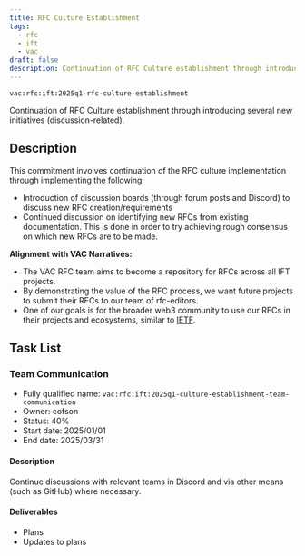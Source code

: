 ```yaml
---
title: RFC Culture Establishment
tags:
  - rfc
  - ift
  - vac
draft: false
description: Continuation of RFC Culture establishment through introducing several new initiatives (discussion-related).
---
```


`vac:rfc:ift:2025q1-rfc-culture-establishment`

Continuation of RFC Culture establishment
through introducing several new initiatives (discussion-related).

## Description

This commitment involves continuation
of the RFC culture implementation
through implementing the following:
- Introduction of discussion boards
(through forum posts and Discord)
to discuss new RFC creation/requirements
- Continued discussion on identifying new RFCs
from existing documentation.
This is done in order to try achieving rough consensus
on which new RFCs are to be made.

**Alignment with VAC Narratives:**

- The VAC RFC team aims
to become a repository for RFCs across all IFT projects.
- By demonstrating the value of the RFC process, we want future projects
to submit their RFCs to our team of rfc-editors.
- One of our goals is for the broader web3 community
to use our RFCs in their projects and ecosystems,
similar to [IETF](https://www.ietf.org/).

## Task List


### Team Communication

- Fully qualified name: `vac:rfc:ift:2025q1-culture-establishment-team-communication`
- Owner: cofson
- Status: 40%
- Start date: 2025/01/01
- End date: 2025/03/31

#### Description

Continue discussions with relevant teams in Discord
and via other means (such as GitHub) where necessary.

#### Deliverables

- Plans
- Updates to plans


